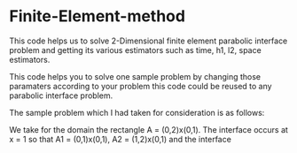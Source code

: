 Finite-Element-method
=====================

This code helps us to solve 2-Dimensional finite element parabolic interface problem and getting its various estimators such as time, h1, l2, space estimators.

This code helps you to solve one sample problem by changing those paramaters according to your problem this code could be reused to any parabolic interface problem.

The sample problem which I had taken for consideration is as follows:

We take for the domain the rectangle A = (0,2)x(0,1). The interface occurs at x = 1 so that A1 = (0,1)x(0,1), A2 = (1,2)x(0,1) and the interface   
